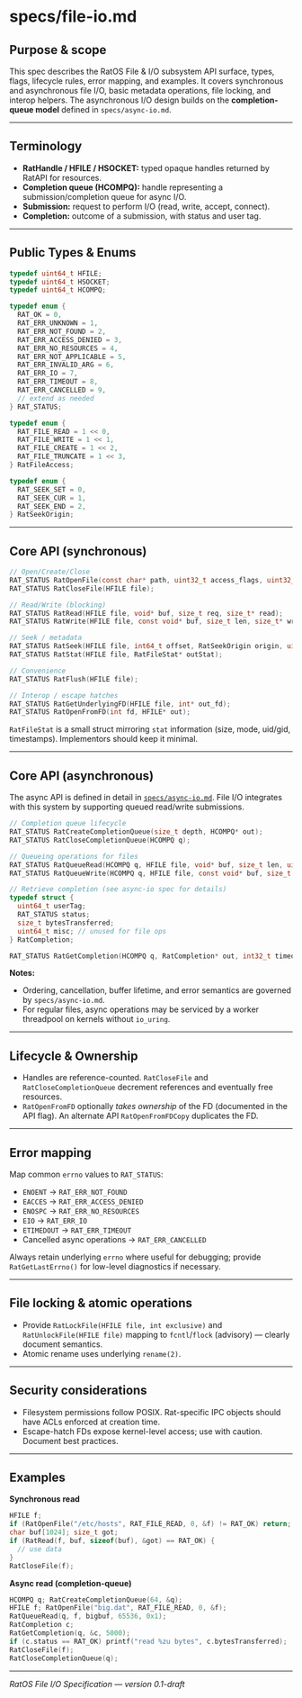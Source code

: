 # specs/file-io.md

## Purpose & scope

This spec describes the RatOS File & I/O subsystem API surface, types, flags, lifecycle rules, error mapping, and examples. It covers synchronous and asynchronous file I/O, basic metadata operations, file locking, and interop helpers. The asynchronous I/O design builds on the **completion-queue model** defined in `specs/async-io.md`.

---

## Terminology

* **RatHandle / HFILE / HSOCKET:** typed opaque handles returned by RatAPI for resources.
* **Completion queue (HCOMPQ):** handle representing a submission/completion queue for async I/O.
* **Submission:** request to perform I/O (read, write, accept, connect).
* **Completion:** outcome of a submission, with status and user tag.

---

## Public Types & Enums

```c
typedef uint64_t HFILE;
typedef uint64_t HSOCKET;
typedef uint64_t HCOMPQ;

typedef enum {
  RAT_OK = 0,
  RAT_ERR_UNKNOWN = 1,
  RAT_ERR_NOT_FOUND = 2,
  RAT_ERR_ACCESS_DENIED = 3,
  RAT_ERR_NO_RESOURCES = 4,
  RAT_ERR_NOT_APPLICABLE = 5,
  RAT_ERR_INVALID_ARG = 6,
  RAT_ERR_IO = 7,
  RAT_ERR_TIMEOUT = 8,
  RAT_ERR_CANCELLED = 9,
  // extend as needed
} RAT_STATUS;

typedef enum {
  RAT_FILE_READ = 1 << 0,
  RAT_FILE_WRITE = 1 << 1,
  RAT_FILE_CREATE = 1 << 2,
  RAT_FILE_TRUNCATE = 1 << 3,
} RatFileAccess;

typedef enum {
  RAT_SEEK_SET = 0,
  RAT_SEEK_CUR = 1,
  RAT_SEEK_END = 2,
} RatSeekOrigin;
```

---

## Core API (synchronous)

```c
// Open/Create/Close
RAT_STATUS RatOpenFile(const char* path, uint32_t access_flags, uint32_t create_flags, HFILE* out);
RAT_STATUS RatCloseFile(HFILE file);

// Read/Write (blocking)
RAT_STATUS RatRead(HFILE file, void* buf, size_t req, size_t* read);
RAT_STATUS RatWrite(HFILE file, const void* buf, size_t len, size_t* written);

// Seek / metadata
RAT_STATUS RatSeek(HFILE file, int64_t offset, RatSeekOrigin origin, uint64_t* newPos);
RAT_STATUS RatStat(HFILE file, RatFileStat* outStat);

// Convenience
RAT_STATUS RatFlush(HFILE file);

// Interop / escape hatches
RAT_STATUS RatGetUnderlyingFD(HFILE file, int* out_fd);
RAT_STATUS RatOpenFromFD(int fd, HFILE* out);
```

`RatFileStat` is a small struct mirroring `stat` information (size, mode, uid/gid, timestamps). Implementors should keep it minimal.

---

## Core API (asynchronous)

The async API is defined in detail in [`specs/async-io.md`](./async-io.md). File I/O integrates with this system by supporting queued read/write submissions.

```c
// Completion queue lifecycle
RAT_STATUS RatCreateCompletionQueue(size_t depth, HCOMPQ* out);
RAT_STATUS RatCloseCompletionQueue(HCOMPQ q);

// Queueing operations for files
RAT_STATUS RatQueueRead(HCOMPQ q, HFILE file, void* buf, size_t len, uint64_t userTag);
RAT_STATUS RatQueueWrite(HCOMPQ q, HFILE file, const void* buf, size_t len, uint64_t userTag);

// Retrieve completion (see async-io spec for details)
typedef struct {
  uint64_t userTag;
  RAT_STATUS status;
  size_t bytesTransferred;
  uint64_t misc; // unused for file ops
} RatCompletion;

RAT_STATUS RatGetCompletion(HCOMPQ q, RatCompletion* out, int32_t timeout_ms);
```

**Notes:**

* Ordering, cancellation, buffer lifetime, and error semantics are governed by `specs/async-io.md`.
* For regular files, async operations may be serviced by a worker threadpool on kernels without `io_uring`.

---

## Lifecycle & Ownership

* Handles are reference-counted. `RatCloseFile` and `RatCloseCompletionQueue` decrement references and eventually free resources.
* `RatOpenFromFD` optionally *takes ownership* of the FD (documented in the API flag). An alternate API `RatOpenFromFDCopy` duplicates the FD.

---

## Error mapping

Map common `errno` values to `RAT_STATUS`:

* `ENOENT` -> `RAT_ERR_NOT_FOUND`
* `EACCES` -> `RAT_ERR_ACCESS_DENIED`
* `ENOSPC` -> `RAT_ERR_NO_RESOURCES`
* `EIO` -> `RAT_ERR_IO`
* `ETIMEDOUT` -> `RAT_ERR_TIMEOUT`
* Cancelled async operations -> `RAT_ERR_CANCELLED`

Always retain underlying `errno` where useful for debugging; provide `RatGetLastErrno()` for low-level diagnostics if necessary.

---

## File locking & atomic operations

* Provide `RatLockFile(HFILE file, int exclusive)` and `RatUnlockFile(HFILE file)` mapping to `fcntl`/`flock` (advisory) — clearly document semantics.
* Atomic rename uses underlying `rename(2)`.

---

## Security considerations

* Filesystem permissions follow POSIX. Rat-specific IPC objects should have ACLs enforced at creation time.
* Escape-hatch FDs expose kernel-level access; use with caution. Document best practices.

---

## Examples

**Synchronous read**

```c
HFILE f;
if (RatOpenFile("/etc/hosts", RAT_FILE_READ, 0, &f) != RAT_OK) return;
char buf[1024]; size_t got;
if (RatRead(f, buf, sizeof(buf), &got) == RAT_OK) {
  // use data
}
RatCloseFile(f);
```

**Async read (completion-queue)**

```c
HCOMPQ q; RatCreateCompletionQueue(64, &q);
HFILE f; RatOpenFile("big.dat", RAT_FILE_READ, 0, &f);
RatQueueRead(q, f, bigbuf, 65536, 0x1);
RatCompletion c;
RatGetCompletion(q, &c, 5000);
if (c.status == RAT_OK) printf("read %zu bytes", c.bytesTransferred);
RatCloseFile(f);
RatCloseCompletionQueue(q);
```

---

*RatOS File I/O Specification — version 0.1-draft*